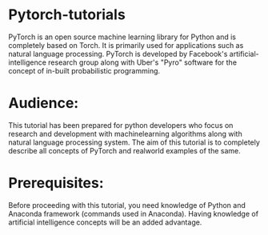 # Pytorch-tutorials

PyTorch is an open source machine learning library for Python and is completely based on Torch. It is primarily used for applications such as natural language processing. PyTorch is developed by Facebook's artificial-intelligence research group along with Uber's "Pyro" software for the concept of in-built probabilistic programming.

# Audience:

This tutorial has been prepared for python developers who focus on research and development with machinelearning algorithms along with natural language processing system. The aim of this tutorial is to completely describe all concepts of PyTorch and realworld examples of the same.

# Prerequisites:

Before proceeding with this tutorial, you need knowledge of Python and Anaconda framework (commands used in Anaconda). Having knowledge of artificial intelligence concepts will be an added advantage.
